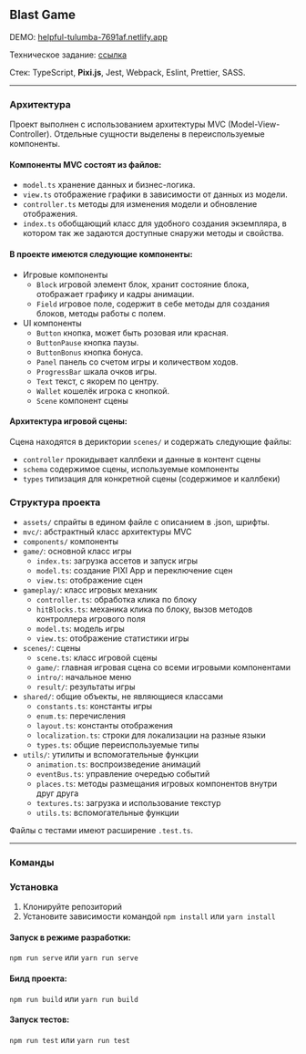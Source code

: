 ## Blast Game

DEMO: [helpful-tulumba-7691af.netlify.app](https://helpful-tulumba-7691af.netlify.app/)

Техническое задание: [ссылка](https://docs.google.com/document/d/1zsX8N4ORiEmDza7S5Q2SeIjYAQvmkB2FnGCIerIstcA)

Стек: TypeScript, **Pixi.js**, Jest, Webpack, Eslint, Prettier, SASS.

---

### Архитектура

Проект выполнен с использованием архитектуры MVC (Model-View-Controller).
Отдельные сущности выделены в переиспользуемые компоненты.

#### Компоненты MVC состоят из файлов:

- `model.ts` хранение данных и бизнес-логика.
- `view.ts` отображение графики в зависимости от данных из модели.
- `controller.ts` методы для изменения модели и обновление отображения.
- `index.ts` обобщающий класс для удобного создания экземпляра,
  в котором так же задаются доступные снаружи методы и свойства.

#### В проекте имеются следующие компоненты:

- Игровые компоненты
    - `Block` игровой элемент блок, хранит состояние блока, отображает графику и кадры анимации.
    - `Field` игровое поле, содержит в себе методы для создания блоков, методы работы с полем.
- UI компоненты
    - `Button` кнопка, может быть розовая или красная.
    - `ButtonPause` кнопка паузы.
    - `ButtonBonus` кнопка бонуса.
    - `Panel` панель со счетом игры и количеством ходов.
    - `ProgressBar` шкала очков игры.
    - `Text` текст, с якорем по центру.
    - `Wallet` кошелёк игрока с кнопкой.
    - `Scene` компонент сцены

#### Архитектура игровой сцены:

Сцена находятся в дериктории `scenes/` и содержать следующие файлы:

- `controller` прокидывает каллбеки и данные в контент сцены
- `schema` содержимое сцены, используемые компоненты
- `types` типизация для конкретной сцены (содержимое и каллбеки)

### Структура проекта

- `assets/` спрайты в едином файле с описанием в .json, шрифты.
- `mvc/`: абстрактный класс архитектуры MVC
- `components/` компоненты
- `game/`: основной класс игры
    - `index.ts`: загрузка ассетов и запуск игры
    - `model.ts`: создание PIXI App и переключение сцен
    - `view.ts`: отображение сцен
- `gameplay/`: класс игровых механик
    - `controller.ts`: обработка клика по блоку
    - `hitBlocks.ts`: механика клика по блоку, вызов методов контроллера игрового поля
    - `model.ts`: модель игры
    - `view.ts`: отображение статистики игры
- `scenes/`: сцены
    - `scene.ts`: класс игровой сцены
    - `game/`: главная игровая сцена со всеми игровыми компонентами
    - `intro/`: начальное меню
    - `result/`: результаты игры
- `shared/`: общие объекты, не являющиеся классами
    - `constants.ts`: константы игры
    - `enum.ts`: перечисления
    - `layout.ts`: константы отображения
    - `localization.ts`: строки для локализации на разные языки
    - `types.ts`: общие переиспользуемые типы
- `utils/`: утилиты и вспомогательные функции
    - `animation.ts`: воспроизведение анимаций
    - `eventBus.ts`: управление очередью событий
    - `places.ts`: методы размещания игровых компонентов внутри друг друга
    - `textures.ts`: загрузка и использование текстур
    - `utils.ts`: вспомогательные функции

Файлы с тестами имеют расширение `.test.ts`.

---

### Команды

### Установка

1. Клонируйте репозиторий
2. Установите зависимости командой `npm install` или `yarn install`

#### Запуск в режиме разработки:

`npm run serve` или `yarn run serve`

#### Билд проекта:

`npm run build` или `yarn run build `

#### Запуск тестов:

`npm run test` или `yarn run test`
